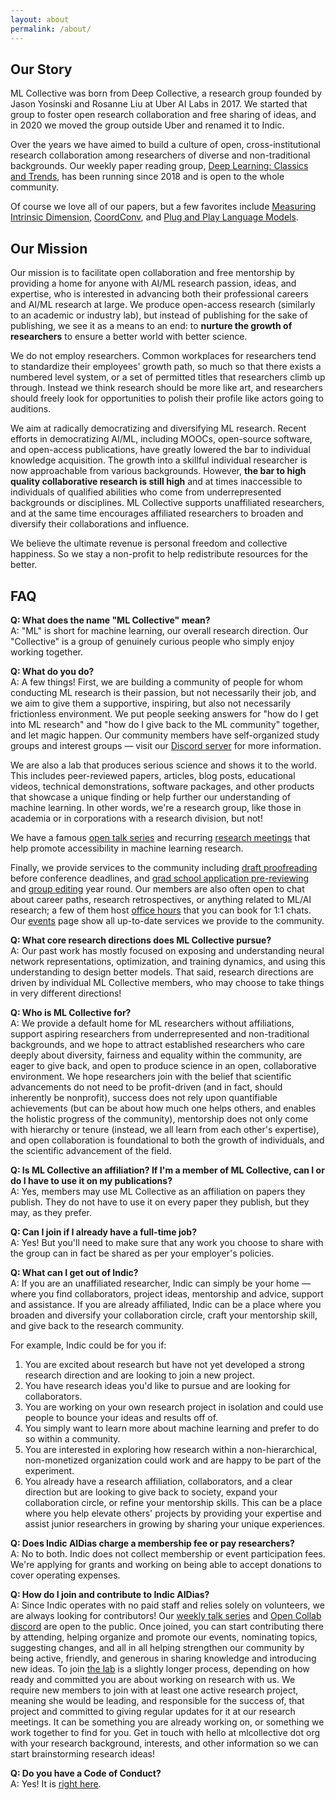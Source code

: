 ```yaml
---
layout: about
permalink: /about/
---
```


## Our Story

ML Collective was born from Deep Collective, a research group founded by Jason Yosinski and Rosanne Liu at Uber AI Labs in 2017. We started that group to foster open research collaboration and free sharing of ideas, and in 2020 we moved the group outside Uber and renamed it to Indic.

Over the years we have aimed to build a culture of open, cross-institutional research collaboration among researchers of diverse and non-traditional backgrounds. Our weekly paper reading group, [Deep Learning: Classics and Trends](/dlct/), has been running since 2018 and is open to the whole community.

Of course we love all of our papers, but a few favorites include [Measuring Intrinsic Dimension](https://eng.uber.com/intrinsic-dimension/), [CoordConv](https://eng.uber.com/coordconv/), and [Plug and Play Language Models](https://iclr.cc/virtual_2020/poster_H1edEyBKDS.html).

## Our Mission

Our mission is to facilitate open collaboration and free mentorship by providing a home for anyone with AI/ML research passion, ideas, and expertise, who is interested in advancing both their professional careers and AI/ML research at large. We produce open-access research (similarly to an academic or industry lab), but instead of publishing for the sake of publishing, we see it as a means to an end: to **nurture the growth of researchers** to ensure a better world with better science.

We do not employ researchers. Common workplaces for researchers tend to standardize their employees' growth path, so much so that there exists a numbered level system, or a set of permitted titles that researchers climb up through. Instead we think research should be more like art, and researchers should freely look for opportunities to polish their profile like actors going to auditions.

We aim at radically democratizing and diversifying ML research. Recent efforts in democratizing AI/ML, including MOOCs, open-source software, and open-access publications, have greatly lowered the bar to individual knowledge acquisition. The growth into a skillful individual researcher is now approachable from various backgrounds. However, **the bar to high quality collaborative research is still high** and at times inaccessible to individuals of qualified abilities who come from underrepresented backgrounds or disciplines. ML Collective supports unaffiliated researchers, and at the same time encourages affiliated researchers to broaden and diversify their collaborations and influence.

We believe the ultimate revenue is personal freedom and collective happiness. So we stay a non-profit to help redistribute resources for the better.

## FAQ

**Q: What does the name "ML Collective" mean?**  
A: "ML" is short for machine learning, our overall research direction. Our "Collective" is a group of genuinely curious people who simply enjoy working together.

**Q: What do you do?**  
A: A few things! First, we are building a community of people for whom conducting ML research is their passion, but not necessarily their job, and we aim to give them a supportive, inspiring, but also not necessarily frictionless environment. We put people seeking answers for "how do I get into ML research" and "how do I give back to the ML community" together, and let magic happen. Our community members have self-organized study groups and interest groups — visit our [Discord server](https://discord.gg/nNJ4GBPZm9) for more information.

We are also a lab that produces serious science and shows it to the world. This includes peer-reviewed papers, articles, blog posts, educational videos, technical demonstrations, software packages, and other products that showcase a unique finding or help further our understanding of machine learning. In other words, we're a research group, like those in academia or in corporations with a research division, but not!

We have a famous [open talk series](/dlct/) and recurring [research meetings](/events/#jam) that help promote accessibility in machine learning research.

Finally, we provide services to the community including [draft proofreading](https://twitter.com/ml_collective/status/1308476147802320897) before conference deadlines, and [grad school application pre-reviewing](https://twitter.com/ml_collective/status/1321937116020965376) and [group editing](https://twitter.com/ml_collective/status/1465849265985662983?s=20) year round. Our members are also often open to chat about career paths, research retrospectives, or anything related to ML/AI research; a few of them host [office hours](/events//#mloh) that you can book for 1:1 chats. Our [events](/events/) page show all up-to-date services we provide to the community.

**Q: What core research directions does ML Collective pursue?**  
A: Our past work has mostly focused on exposing and understanding neural network representations, optimization, and training dynamics, and using this understanding to design better models. That said, research directions are driven by individual ML Collective members, who may choose to take things in very different directions!

**Q: Who is ML Collective for?**  
A: We provide a default home for ML researchers without affiliations, support aspiring researchers from underrepresented and non-traditional backgrounds, and we hope to attract established researchers who care deeply about diversity, fairness and equality within the community, are eager to give back, and open to produce science in an open, collaborative environment.
We hope researchers join with the belief that scientific advancements do not need to be profit-driven (and in fact, should inherently be nonprofit), success does not rely upon quantifiable achievements (but can be about how much one helps others, and enables the holistic progress of the community), mentorship does not only come with hierarchy or tenure (instead, we all learn from each other's expertise), and open collaboration is foundational to both the growth of individuals, and the scientific advancement of the field.

**Q: Is ML Collective an affiliation? If I'm a member of ML Collective, can I or do I have to use it on my publications?**  
A: Yes, members may use ML Collective as an affiliation on papers they publish. They do not have to use it on every paper they publish, but they may, as they prefer.

**Q: Can I join if I already have a full-time job?**  
A: Yes! But you'll need to make sure that any work you choose to share with the group can in fact be shared as per your employer's policies.

**Q: What can I get out of Indic?**  
A: If you are an unaffiliated researcher, Indic can simply be your home — where you find collaborators, project ideas, mentorship and advice, support and assistance. If you are already affiliated, Indic can be a place where you broaden and diversify your collaboration circle, craft your mentorship skill, and give back to the research community.

For example, Indic could be for you if:

1. You are excited about research but have not yet developed a strong research direction and are looking to join a new project.
2. You have research ideas you'd like to pursue and are looking for collaborators.
3. You are working on your own research project in isolation and could use people to bounce your ideas and results off of.
4. You simply want to learn more about machine learning and prefer to do so within a community.
5. You are interested in exploring how research within a non-hierarchical, non-monetized organization could work and are happy to be part of the experiment.
6. You already have a research affiliation, collaborators, and a clear direction but are looking to give back to society, expand your collaboration circle, or refine your mentorship skills. This can be a place where you help elevate others' projects by providing your expertise and assist junior researchers in growing by sharing your unique experiences.

**Q: Does Indic AIDias charge a membership fee or pay researchers?**  
A: No to both. Indic does not collect membership or event participation fees. We're applying for grants and working on being able to accept donations to cover operating expenses.

**Q: How do I join and contribute to Indic AIDias?**  
A: Since Indic operates with no paid staff and relies solely on volunteers, we are always looking for contributors!
Our [weekly talk series](/dlct/) and [Open Collab discord](https://discord.gg/nNJ4GBPZm9) are open to the public. Once joined, you can start contributing there by attending, helping organize and promote our events, nominating topics, suggesting changes, and all in all helping strengthen our community by being active, friendly, and generous in sharing knowledge and introducing new ideas. To join [the lab](/community/#lab) is a slightly longer process, depending on how ready and committed you are about working on research with us. We require new members to join with at least one active research project, meaning she would be leading, and responsible for the success of, that project and committed to giving regular updates for it at our research meetings. It can be something you are already working on, or something we work together to find for you. Get in touch with hello at mlcollective dot org with your research background, interests, and other information so we can start brainstorming research ideas!

**Q: Do you have a Code of Conduct?**  
A: Yes! It is [right here](https://docs.google.com/document/d/1Y6r8oHFF7GIvP0VPDy1JaF1g-mNNX3A49SEAA20qDUs/edit).